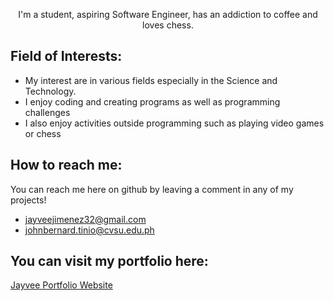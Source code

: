 <p align = "center">I'm a student, aspiring Software Engineer, has an addiction to coffee and loves chess.</p>

## Field of Interests:  
* My interest are in various fields especially in the Science and Technology.   
* I enjoy coding and creating programs as well as programming challenges   
* I also enjoy activities outside programming such as playing video games or chess

## How to reach me:  
You can reach me here on github by leaving a comment in any of my projects!
* jayveejimenez32@gmail.com
* johnbernard.tinio@cvsu.edu.ph

## You can visit my portfolio here:
<a href="https://jayveeportfolio.brizy.site/" target="_blank">Jayvee Portfolio Website</a>
